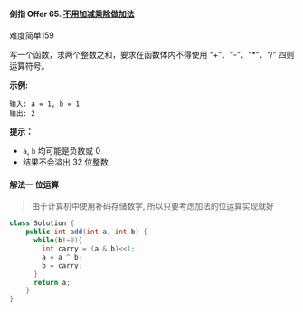 #### 剑指 Offer 65. [不用加减乘除做加法](https://leetcode-cn.com/problems/bu-yong-jia-jian-cheng-chu-zuo-jia-fa-lcof/)

难度简单159

写一个函数，求两个整数之和，要求在函数体内不得使用 “+”、“-”、“*”、“/” 四则运算符号。

 

**示例:**

```
输入: a = 1, b = 1
输出: 2
```

 

**提示：**

- `a`, `b` 均可能是负数或 0
- 结果不会溢出 32 位整数

#### 解法一 位运算

> 由于计算机中使用补码存储数字, 所以只要考虑加法的位运算实现就好

```java
class Solution {
    public int add(int a, int b) {
      while(b!=0){
        int carry = (a & b)<<1;
        a = a ^ b;
        b = carry;
      }
      return a;
    }
}
```

